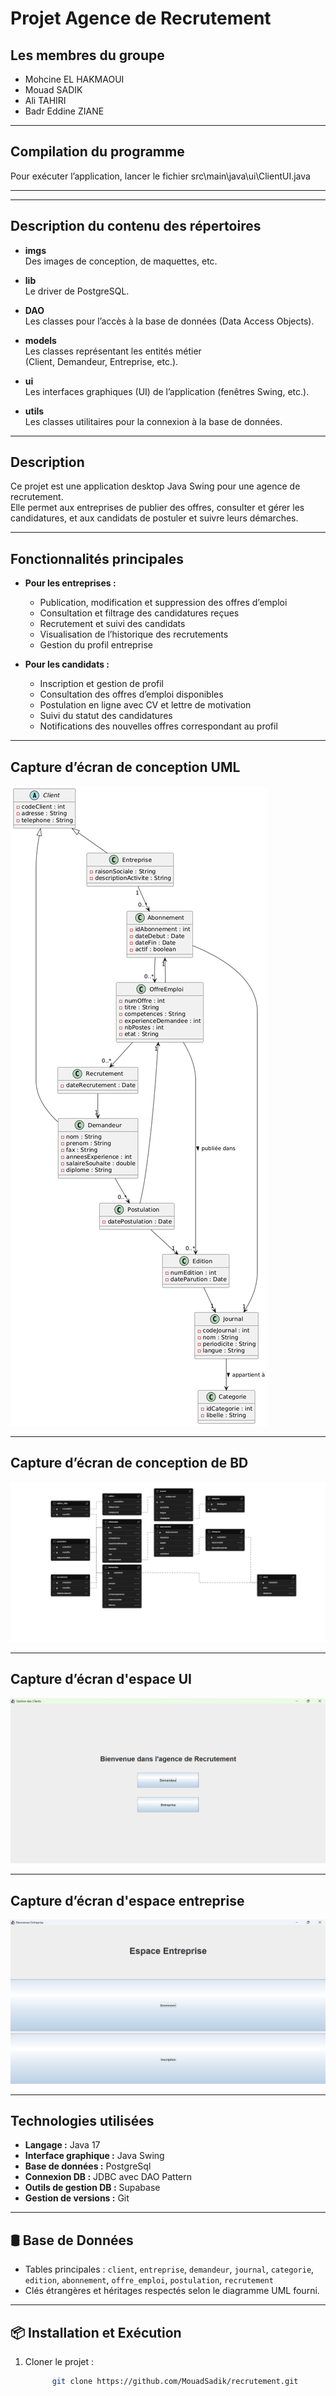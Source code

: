 # Projet Agence de Recrutement

## Les membres du groupe

- Mohcine EL HAKMAOUI  
- Mouad SADIK  
- Ali TAHIRI  
- Badr Eddine ZIANE  

---

## Compilation du programme

Pour exécuter l’application, lancer le fichier src\main\java\ui\ClientUI.java

---


---

## Description du contenu des répertoires

- **imgs**  
  Des images de conception, de maquettes, etc.

- **lib**  
  Le driver de PostgreSQL.

- **DAO**  
  Les classes pour l’accès à la base de données (Data Access Objects).

- **models**  
  Les classes représentant les entités métier  
  (Client, Demandeur, Entreprise, etc.).

- **ui**  
  Les interfaces graphiques (UI) de l’application (fenêtres Swing, etc.).

- **utils**  
  Les classes utilitaires pour la connexion à la base de données.

---



## Description

Ce projet est une application desktop Java Swing pour une agence de recrutement.  
Elle permet aux entreprises de publier des offres, consulter et gérer les candidatures, et aux candidats de postuler et suivre leurs démarches.  

---

## Fonctionnalités principales

- **Pour les entreprises :**  
  - Publication, modification et suppression des offres d’emploi  
  - Consultation et filtrage des candidatures reçues  
  - Recrutement et suivi des candidats  
  - Visualisation de l’historique des recrutements  
  - Gestion du profil entreprise

- **Pour les candidats :**  
  - Inscription et gestion de profil  
  - Consultation des offres d’emploi disponibles  
  - Postulation en ligne avec CV et lettre de motivation  
  - Suivi du statut des candidatures  
  - Notifications des nouvelles offres correspondant au profil

---

## Capture d’écran de conception UML

![UML](./imgs/uml.png)

---

## Capture d’écran de conception de BD

![BD ](./imgs/db.jfif)

---

## Capture d’écran d'espace UI

![Interface principale](./imgs/ui.png)

---

## Capture d’écran d'espace entreprise

![Interface Entreprise](./imgs/image.png)


---

## Technologies utilisées

- **Langage :** Java 17  
- **Interface graphique :** Java Swing  
- **Base de données :** PostgreSql
- **Connexion DB :** JDBC avec DAO Pattern  
- **Outils de gestion DB :** Supabase 
- **Gestion de versions :** Git  

---


## 🛢 Base de Données

- Tables principales : `client`, `entreprise`, `demandeur`, `journal`, `categorie`, `edition`, `abonnement`, `offre_emploi`, `postulation`, `recrutement`
- Clés étrangères et héritages respectés selon le diagramme UML fourni.

---

## 📦 Installation et Exécution

1. Cloner le projet :
   ```bash
         git clone https://github.com/MouadSadik/recrutement.git
